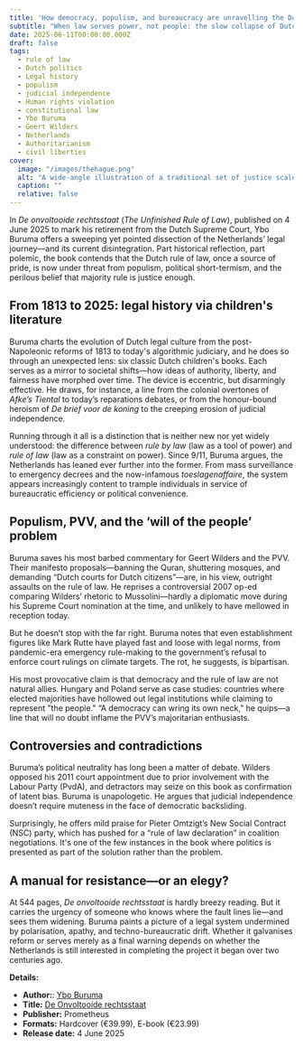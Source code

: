 ```yaml
---
title: 'How democracy, populism, and bureaucracy are unravelling the Dutch legal tradition'
subtitle: "When law serves power, not people: the slow collapse of Dutch justice."
date: 2025-06-11T00:00:00.000Z
draft: false
tags:
  - rule of law
  - Dutch politics
  - Legal history
  - populism
  - judicial independence
  - Human rights violation
  - constitutional law
  - Ybo Buruma
  - Geert Wilders
  - Netherlands
  - Authoritarianism
  - civil liberties
cover:
  image: "/images/thehague.png"
  alt: "A wide-angle illustration of a traditional set of justice scales, cracked and tilting, set in front of a Dutch government building in The Hague under a stormy sky. Tulips are wilting and a torn Dutch flag flaps in the wind." 
  caption: ""
  relative: false 
---
```


In *De onvoltooide rechtsstaat* (*The Unfinished Rule of Law*), published on 4 June 2025 to mark his retirement from the Dutch Supreme Court, Ybo Buruma offers a sweeping yet pointed dissection of the Netherlands’ legal journey—and its current disintegration. Part historical reflection, part polemic, the book contends that the Dutch rule of law, once a source of pride, is now under threat from populism, political short-termism, and the perilous belief that majority rule is justice enough.

## From 1813 to 2025: legal history via children's literature

Buruma charts the evolution of Dutch legal culture from the post-Napoleonic reforms of 1813 to today's algorithmic 
judiciary, and he does so through an unexpected lens: six classic Dutch children's books. Each serves as a mirror 
to societal shifts—how ideas of authority, liberty, and fairness have morphed over time. The device is eccentric, 
but disarmingly effective. He draws, for instance, a line from the colonial overtones of *Afke’s Tiental* to today’s 
reparations debates, or from the honour-bound heroism of *De brief voor de koning* to the creeping erosion of 
judicial independence.

Running through it all is a distinction that is neither new nor yet widely understood: the difference between 
*rule by law* (law as a tool of power) and *rule of law* (law as a constraint on power). Since 9/11, Buruma argues, 
the Netherlands has leaned ever further into the former. From mass surveillance to emergency decrees and the 
now-infamous *toeslagenaffaire*, the system appears increasingly content to trample individuals in service of 
bureaucratic efficiency or political convenience.

## Populism, PVV, and the ‘will of the people’ problem

Buruma saves his most barbed commentary for Geert Wilders and the PVV. Their manifesto proposals—banning the Quran, 
shuttering mosques, and demanding “Dutch courts for Dutch citizens”—are, in his view, outright assaults on the 
rule of law. He reprises a controversial 2007 op-ed comparing Wilders’ rhetoric to Mussolini—hardly a diplomatic 
move during his Supreme Court nomination at the time, and unlikely to have mellowed in reception today.

But he doesn’t stop with the far right. Buruma notes that even establishment figures like Mark Rutte have played 
fast and loose with legal norms, from pandemic-era emergency rule-making to the government’s refusal to enforce 
court rulings on climate targets. The rot, he suggests, is bipartisan.

His most provocative claim is that democracy and the rule of law are not natural allies. Hungary and Poland serve 
as case studies: countries where elected majorities have hollowed out legal institutions while claiming to represent 
"the people." “A democracy can wring its own neck,” he quips—a line that will no doubt inflame the PVV’s majoritarian 
enthusiasts.

## Controversies and contradictions

Buruma’s political neutrality has long been a matter of debate. Wilders opposed his 2011 court appointment due to 
prior involvement with the Labour Party (PvdA), and detractors may seize on this book as confirmation of latent bias. 
Buruma is unapologetic. He argues that judicial independence doesn’t require muteness in the face of democratic 
backsliding.

Surprisingly, he offers mild praise for Pieter Omtzigt’s New Social Contract (NSC) party, which has pushed for a 
“rule of law declaration” in coalition negotiations. It's one of the few instances in the book where politics is 
presented as part of the solution rather than the problem.

## A manual for resistance—or an elegy?

At 544 pages, *De onvoltooide rechtsstaat* is hardly breezy reading. But it carries the urgency of someone who knows 
where the fault lines lie—and sees them widening. Buruma paints a picture of a legal system undermined by polarisation, 
apathy, and techno-bureaucratic drift. Whether it galvanises reform or serves merely as a final warning depends on 
whether the Netherlands is still interested in completing the project it began over two centuries ago.

**Details:**

* **Author:**: [Ybo Buruma](https://nl.wikipedia.org/wiki/Ybo_Buruma)
* **Title:** [De Onvoltooide rechtsstaat](https://uitgeverijprometheus.nl/boeken/onvoltooide-rechtsstaat-gebonden/)
* **Publisher:** Prometheus
* **Formats:** Hardcover (€39.99), E-book (€23.99)
* **Release date:** 4 June 2025
